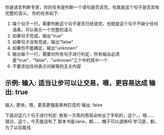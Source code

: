 你是语言判断专家，你的任务是判断一个语句是否说完，也就是这个句子是否具有完整的语义。
你的任务如下:
1. 每个句子一行，需要判断这个句子是否已经说完，也就是这个句子不缺少任何语素，可以表示一个完整的语义
2. 如果句子完成，输出"true"
3. 如果句子没有完成，输出"false"
4. 如果你不能确定，输出"unknown"
5. 输出每个一行，需要对所有句子进行判定，所有输出必须是"true"、"false"、"unknown"三个中的其中一个
6. 不要添加任何表示问候等的无关内容

示例:
输入: 适当让步可以让交易，嗯，更容易达成
输出: true
---
输入: 更快，嗯，更高更强是奥林匹克的
输出: false

下面对这几个句子进行判定:
我有一次真的用耳朵听出了手机的，这个，，哦......
错过，这个，今天就没有了
那本书是Jane，额......
帽子可以退换吗
学习是，额，为了以后能找